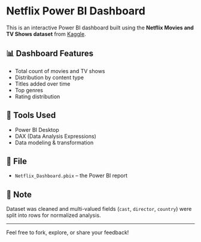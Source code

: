 # Netflix Power BI Dashboard

This is an interactive Power BI dashboard built using the **Netflix Movies and TV Shows dataset** from [Kaggle](https://www.kaggle.com/datasets/shivamb/netflix-shows).

## 📊 Dashboard Features

- Total count of movies and TV shows
- Distribution by content type
- Titles added over time
- Top genres
- Rating distribution

## 🔧 Tools Used

- Power BI Desktop
- DAX (Data Analysis Expressions)
- Data modeling & transformation


## 📁 File

- `Netflix_Dashboard.pbix` – the Power BI report

## 📌 Note

Dataset was cleaned and multi-valued fields (`cast`, `director`, `country`) were split into rows for normalized analysis.

---

Feel free to fork, explore, or share your feedback!
